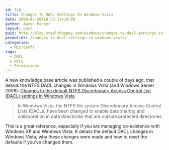 ```yaml
---
id: 510
title: Changes To DACL Settings In Windows Vista
date: 2008-03-28T18:53:17+10:00
author: Aaron Parker
layout: post
guid: http://blog.stealthpuppy.com/windows/changes-to-dacl-settings-in-windows-vista
permalink: /changes-to-dacl-settings-in-windows-vista/
categories:
  - Microsoft
tags:
  - DACL
  - NTFS
  - Permissions
---
```

A new knowledge base article was published a couple of days ago, that details the NTFS DACL changes in Windows Vista (and Windows Server 2008): [Changes to the default NTFS Discretionary Access Control List (DACL) settings in Windows Vista](http://support.microsoft.com/kb/949608)

> In Windows Vista, the NTFS file system Discretionary Access Control Lists (DACLs) have been changed to enable data sharing and collaboration in data directories that are outside protected directories.

This is a great reference, especially if you are managing co-existence with Windows XP and Windows Vista. It details the default DACL changes in Windows Vista, why these changes were made and how to reset the defaults if you've changed them.